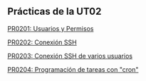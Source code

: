 ## Prácticas de la UT02

[PR0201: Usuarios y Permisos](./Practicas/Pr02-01/Memoria2.md)

[PR0202: Conexión SSH](./Practicas/Pr0202/Memoria.md)

[PR0203: Conexión SSH de varios usuarios](./Practicas/Pr0203/Memoria.md)

[PR0204: Programación de tareas con "cron"](./Practicas/Pr0204/Memoria0204.md)

